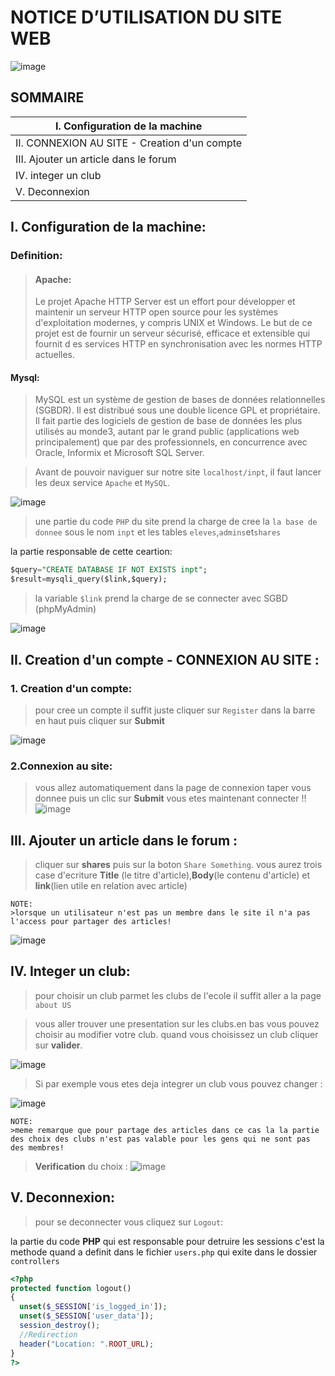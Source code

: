 # NOTICE D’UTILISATION DU SITE WEB


![image](https://lh6.googleusercontent.com/XzEsxqn-OO7Db2EbFSE4U3rVoOHsbNAFN1aHx3BB_1bLs3vIecwg-1lAOtCPdGCz16vSADYGkBMaiPw=w1920-h974-rw)




















## SOMMAIRE
| I. Configuration de la machine |
| ------------- |
|II. CONNEXION AU SITE - Creation d'un compte  |
| III. Ajouter un article dans le forum   |
|IV. integer un club|       
|V. Deconnexion|



## I. Configuration de la machine:
### Definition:
>#### Apache:
>Le projet Apache HTTP Server est un effort pour
développer et maintenir un serveur HTTP open source
pour les systèmes d'exploitation modernes, y compris
   UNIX et Windows. Le but de ce projet est de fournir un serveur sécurisé, efficace et extensible qui fournit d
   es services HTTP en synchronisation avec les normes HTTP actuelles.
#### Mysql:
>MySQL est un système de gestion de bases de données relationnelles (SGBDR). Il est distribué sous une double licence GPL et propriétaire. Il fait partie des logiciels de gestion de base de données les plus utilisés au monde3, autant par le grand public (applications web principalement) que par des professionnels, en concurrence avec Oracle, Informix et Microsoft SQL Server.

>Avant de pouvoir naviguer sur notre site `localhost/inpt`, il faut lancer les deux service `Apache` et `MySQL`.


![image](https://lh4.googleusercontent.com/FHZUJ3__IXGA_5PhhF8YjNs_WiccB76U7GVnaFekYy69C1c2sY_5EYjc1oLB-RZ-T0eQ7mSRMHUwhc4=w1920-h974-rw)



>une partie du code `PHP` du site prend la charge de cree la `la base de donnee` sous le nom `inpt` et les tables `eleves`,`admins`et`shares`

la partie responsable de cette ceartion:
```SQL
$query="CREATE DATABASE IF NOT EXISTS inpt";
$result=mysqli_query($link,$query);
```
>la variable `$link` prend la charge de se connecter avec SGBD (phpMyAdmin)

![image](https://lh6.googleusercontent.com/NIjkQ8ZZ3UoKGt6empdxZxte_LVVUsqKQ49SFki87tMod97RbEkVKP3bMNTGXTcO63iaiAAf0nVbg-E=w1920-h974-rw)

## II. Creation d'un compte - CONNEXION AU SITE :
### 1. Creation d'un compte:
>pour cree un compte il suffit juste cliquer sur `Register` dans la barre en haut puis cliquer sur **Submit**

![image](https://lh3.googleusercontent.com/7E2vfcpK3B9098QiqtQuH6BqDhYz2kiRJK4r5PeE-__j00DstPpig4oGAsQNbXTAPGbiBP2epnQhN_U=w1920-h974-rw)

### 2.Connexion au site:
>vous allez automatiquement dans la page de connexion taper vous donnee puis un clic sur **Submit**
> vous etes maintenant connecter !!
![image](https://lh6.googleusercontent.com/WDh4NkaXXJUy-dF1bYMq9MvsdTakjfnKwwSpRi8hfmGGzTM7Xc1BzvphOeBXM-f2aWANQ4VPR3gHoNM=w1920-h974-rw)

##  III. Ajouter un article dans le forum :

>cliquer sur **shares** puis sur la boton `Share Something`. vous aurez trois case d'ecriture **Title** (le titre d'article),**Body**(le contenu d'article) et **link**(lien utile en relation avec article)




```
NOTE:
>lorsque un utilisateur n'est pas un membre dans le site il n'a pas l'access pour partager des articles!
```
![image](https://lh4.googleusercontent.com/xKrI3He4diYmiCFK_MriMZ7V-QV5nHfdmxMFvVyZ9tv4gHOhaX-Pa1TBNNxuLRMfUEhahx2s3eZHQIc=w1920-h974-rw)


## IV. Integer un club:
>pour choisir un club parmet les clubs de l'ecole il suffit aller a la page `about US`

>vous aller trouver une presentation sur les clubs.en bas vous pouvez choisir au modifier votre club. quand vous choisissez un club cliquer sur **valider**.

![image](https://lh4.googleusercontent.com/urmeeE3x0xid7PWUPYSl_fAzxTAocPNAHg1o7V5tDgwKvkgcgomtt3NxA8qJmdsCjt2bsmeMZKVipRw=w1920-h974-rw)

>Si par exemple vous etes deja integrer un club vous pouvez changer :

![image](https://lh6.googleusercontent.com/OH0PqFS_2EFtmPL9ImU0MXryfwtIunAC8as_totHcY4nxdorAhnY9UFjNJAZ3kFs5QclxOSa3Tg1_DM=w1920-h974-rw)


```
NOTE:
>meme remarque que pour partage des articles dans ce cas la la partie des choix des clubs n'est pas valable pour les gens qui ne sont pas des membres!
```
>**Verification** du choix :
![image](https://lh5.googleusercontent.com/p4whWQBQyJzEd3gtaHXOCzn4F3OjBslis-Wo5T5x-PFQeIuxoUly3hj-Cr7JlrLh-9ETRcbJRzF0L0E=w1920-h974-rw)

## V. Deconnexion:
>pour se deconnecter vous cliquez sur `Logout`:

la partie du code **PHP** qui est responsable pour detruire les sessions c'est la methode quand a definit dans le fichier `users.php` qui exite dans le dossier `controllers`
````PHP
<?php  
protected function logout()
{
  unset($_SESSION['is_logged_in']);
  unset($_SESSION['user_data']);
  session_destroy();
  //Redirection
  header("Location: ".ROOT_URL);
}
?>
````

